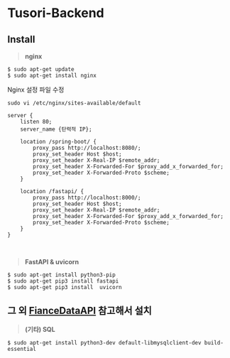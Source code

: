 # Tusori-Backend

## Install
> **nginx**
```
$ sudo apt-get update
$ sudo apt-get install nginx
```

Nginx 설정 파일 수정
```
sudo vi /etc/nginx/sites-available/default
```
```
server {
    listen 80;
    server_name {탄력적 IP};

    location /spring-boot/ {
        proxy_pass http://localhost:8080/;
        proxy_set_header Host $host;
        proxy_set_header X-Real-IP $remote_addr;
        proxy_set_header X-Forwarded-For $proxy_add_x_forwarded_for;
        proxy_set_header X-Forwarded-Proto $scheme;
    }

    location /fastapi/ {
        proxy_pass http://localhost:8000/;
        proxy_set_header Host $host;
        proxy_set_header X-Real-IP $remote_addr;
        proxy_set_header X-Forwarded-For $proxy_add_x_forwarded_for;
        proxy_set_header X-Forwarded-Proto $scheme;
    }
}
```

<br/>

> **FastAPI & uvicorn**
```
$ sudo apt-get install python3-pip
$ sudo apt-get pip3 install fastapi
$ sudo apt-get pip3 install  uvicorn
```

## 그 외 [FianceDataAPI](https://github.com/Tu-Sori/FinanceDataAPI/blob/main/README.md) 참고해서 설치

> **(기타) SQL**
```
$ sudo apt-get install python3-dev default-libmysqlclient-dev build-essential
```
